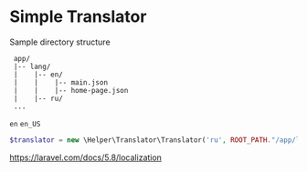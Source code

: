 # Simple Translator

Sample directory structure

```shell
 app/
 |-- lang/
 |    |-- en/
 |    |    |-- main.json
 |    |    |-- home-page.json
 |    |-- ru/
 ...
```

``en`` ``en_US``


```php
$translator = new \Helper\Translator\Translator('ru', ROOT_PATH."/app/lang");
```

https://laravel.com/docs/5.8/localization